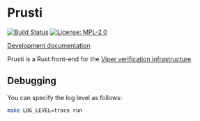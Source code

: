 # Prusti

[![Build Status][build_badge]][build_status]
[![License: MPL-2.0](https://img.shields.io/crates/l/prusti.svg)](#license)

[Development documentation][documentation]

Prusti is a Rust front-end for the [Viper verification
infrastructure](http://www.pm.inf.ethz.ch/research/viper.html).

[build_badge]: https://travis-ci.org/viperproject/prusti.svg
[build_status]: https://travis-ci.org/viperproject/prusti
[documentation]: https://viperproject.github.io/prusti-dev/prusti/

## Debugging

You can specify the log level as follows:

```bash
make LOG_LEVEL=trace run
```
